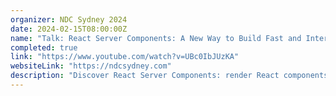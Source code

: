 ```yaml
---
organizer: NDC Sydney 2024
date: 2024-02-15T08:00:00Z
name: "Talk: React Server Components: A New Way to Build Fast and Interactive Web Apps"
completed: true
link: "https://www.youtube.com/watch?v=UBc0IbJUzKA"
websiteLink: "https://ndcsydney.com"
description: "Discover React Server Components: render React components on the server, stream them to the client, and build rich, interactive web interfaces with minimal client-side code. Learn how they work, and their benefits over traditional approaches, see real-world examples, and get best practices for adopting them in your projects."
---
```

